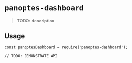 # `panoptes-dashboard`

> TODO: description

## Usage

```
const panoptesDashboard = require('panoptes-dashboard');

// TODO: DEMONSTRATE API
```
